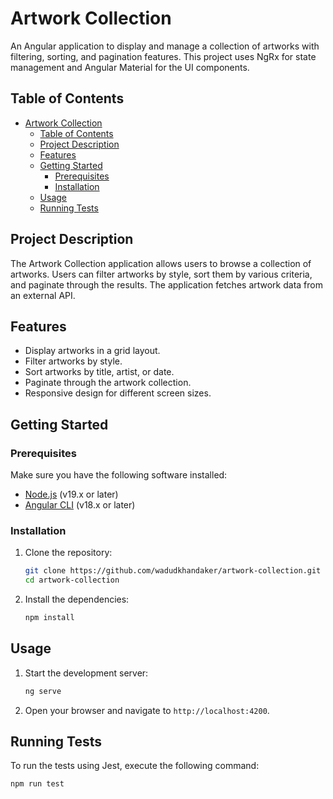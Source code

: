 # Artwork Collection

An Angular application to display and manage a collection of artworks with filtering, sorting, and pagination features. This project uses NgRx for state management and Angular Material for the UI components.

## Table of Contents

- [Artwork Collection](#artwork-collection)
  - [Table of Contents](#table-of-contents)
  - [Project Description](#project-description)
  - [Features](#features)
  - [Getting Started](#getting-started)
    - [Prerequisites](#prerequisites)
    - [Installation](#installation)
  - [Usage](#usage)
  - [Running Tests](#running-tests)

## Project Description

The Artwork Collection application allows users to browse a collection of artworks. Users can filter artworks by style, sort them by various criteria, and paginate through the results. The application fetches artwork data from an external API.

## Features

- Display artworks in a grid layout.
- Filter artworks by style.
- Sort artworks by title, artist, or date.
- Paginate through the artwork collection.
- Responsive design for different screen sizes.

## Getting Started

### Prerequisites

Make sure you have the following software installed:

- [Node.js](https://nodejs.org/en/download/) (v19.x or later)
- [Angular CLI](https://cli.angular.io/) (v18.x or later)

### Installation

1. Clone the repository:

    ```bash
    git clone https://github.com/wadudkhandaker/artwork-collection.git
    cd artwork-collection
    ```

2. Install the dependencies:

    ```bash
    npm install
    ```

## Usage

1. Start the development server:

    ```bash
    ng serve
    ```

2. Open your browser and navigate to `http://localhost:4200`.

## Running Tests

To run the tests using Jest, execute the following command:

```bash
npm run test